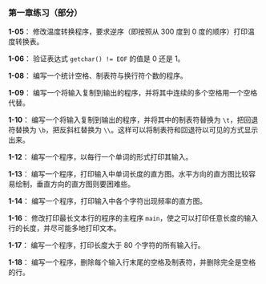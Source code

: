 ### 第一章练习（部分）

**1-05**： 修改温度转换程序，要求逆序（即按照从 300 度到 0 度的顺序）打印温度转换表。

**1-06**： 验证表达式 `getchar() != EOF` 的值是 0 还是 1。

**1-08**： 编写一个统计空格、制表符与换行符个数的程序。

**1-09**： 编写一个将输入复制到输出的程序，并将其中连续的多个空格用一个空格代替。

**1-10**： 编写一个将输入复制到输出的程序，并将其中的制表符替换为 `\t`，把回退符替换为 `\b`，把反斜杠替换为 `\\`。这样可以将制表符和回退符以可见的方式显示出来。

**1-12**： 编写一个程序，以每行一个单词的形式打印其输入。

**1-13**： 编写一个程序，打印输入中单词长度的直方图。水平方向的直方图比较容易绘制，垂直方向的直方图则要困难些。

**1-14**： 编写一个程序，打印输入中各个字符出现频率的直方图。

**1-16**： 修改打印最长文本行的程序的主程序 `main`，使之可以打印任意长度的输入行的长度，并尽可能多地打印文本。

**1-17**： 编写一个程序，打印长度大于 80 个字符的所有输入行。

**1-18**： 编写一个程序，删除每个输入行末尾的空格及制表符，并删除完全是空格的行。